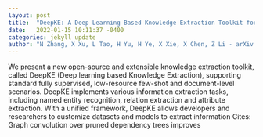 ```yaml
---
layout: post
title:  "DeepKE: A Deep Learning Based Knowledge Extraction Toolkit for Knowledge Base Population"
date:   2022-01-15 10:11:37 -0400
categories: jekyll update
author: "N Zhang, X Xu, L Tao, H Yu, H Ye, X Xie, X Chen, Z Li - arXiv preprint arXiv , 2022"
---
```

We present a new open-source and extensible knowledge extraction toolkit, called DeepKE (Deep learning based Knowledge Extraction), supporting standard fully supervised, low-resource few-shot and document-level scenarios. DeepKE implements various information extraction tasks, including named entity recognition, relation extraction and attribute extraction. With a unified framework, DeepKE allows developers and researchers to customize datasets and models to extract information Cites: Graph convolution over pruned dependency trees improves